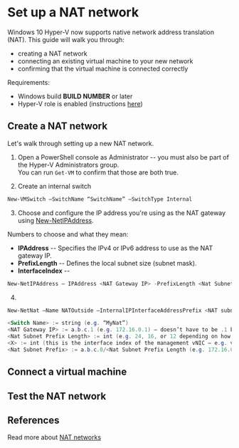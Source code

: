 # Set up a NAT network

Windows 10 Hyper-V now supports native network address translation (NAT).  This guide will walk you through:
* creating a NAT network
* connecting an existing virtual machine to your new network
* confirming that the virtual machine is connected correctly

Requirements:
* Windows build **BUILD NUMBER** or later
* Hyper-V role is enabled (instructions [here](../quick_start/walkthrough_create_vm.md))

## Create a NAT network
Let's walk through setting up a new NAT network.

1.  Open a PowerShell console as Administrator -- you must also be part of the Hyper-V Administrators group.  
  You can run `Get-VM` to confirm that those are both true.

2. Create an internal switch  
  
  ``` PowerShell
  New-VMSwitch –SwitchName “SwitchName” –SwitchType Internal
  ```

3. Choose and configure the IP address you're using as the NAT gateway using [New-NetIPAddress](https://technet.microsoft.com/en-us/library/hh826150.aspx).  
  
  Numbers to choose and what they mean:
  * **IPAddress** -- Specifies the IPv4 or IPv6 address to use as the NAT gateway IP.
  * **PrefixLength** --  Defines the local subnet size (subnet mask).
  * **InterfaceIndex** -- 
    
  ``` PowerShell
  New-NetIPAddress – IPAddress <NAT Gateway IP> -PrefixLength <Nat Subnet Prefix Length> -InterfaceIndex <X>
  ```

4. 

  ``` PowerShell
  New-NetNat –Name NATOutside –InternalIPInterfaceAddressPrefix <NAT subnet prefix>

  <Switch Name> := string (e.g. “MyNat”)
  <NAT Gateway IP> := a.b.c.1 (e.g. 172.16.0.1) – doesn’t have to be .1 but usually is (based on prefix length) 
  <Nat Subnet Prefix Length> := int (e.g. 24, 16, or 12 depending on how many IPs need to be attached to the NAT)
  <X> := int (this is the interface index of the management vNIC – e.g. vEthernet (MyNat))
  <Nat Subnet Prefix> := a.b.c.0/<Nat Subnet Prefix Length (e.g. 172.16.0.0/24)
  ```

## Connect a virtual machine

## Test the NAT network

## References
Read more about [NAT networks](https://en.wikipedia.org/wiki/Network_address_translation)